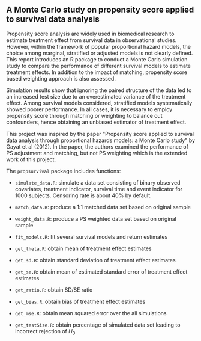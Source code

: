## A Monte Carlo study on propensity score applied to survival data analysis

  Propensity score analysis are widely used in biomedical research to estimate treatment effect from survival data in observational studies. However, within the framework of popular proportional hazard models, the choice among marginal, stratified or adjusted models is not clearly defined. This report introduces an R package to conduct a Monte Carlo simulation study to compare the performance of different survival models to estimate treatment effects. In addition to the impact of matching, propensity score based weighting approach is also assessed. 
  
  Simulation results show that ignoring the paired structure of the data led to an increased test size due to an overestimated variance of the treatment effect. Among survival models considered, stratified models systematically showed poorer performance. In all cases, it is necessary to employ propensity score through matching or weighting to balance out confounders, hence obtaining an unbiased estimator of treatment effect.

  This project was inspired by the paper "Propensity score applied to survival data analysis through proportional hazards models: a Monte Carlo study" by  Gayat et al (2012). In the paper, the authors examined the performance of PS adjustment and matching, but not PS weighting which is the extended work of this project. 
  
The `propsurvival` package includes functions:

* `simulate_data.R`: simulate a data set consisting of binary observed covariates, treatment indicator, survival time and event indicator for 1000 subjects. Censoring rate is about 40% by default. 

* `match_data.R`: produce a 1:1 matched data set based on original sample

* `weight_data.R`: produce a PS weighted data set based on original sample

* `fit_models.R`: fit several survival models and return estimates

* `get_theta.R`: obtain mean of treatment effect estimates

* `get_sd.R`: obtain standard deviation of treatment effect estimates

* `get_se.R`: obtain mean of estimated standard error of treatment effect estimates 

* `get_ratio.R`: obtain SD/SE ratio

* `get_bias.R`: obtain bias of treatment effect estimates

* `get_mse.R`: obtain mean squared error over the all simulations

* `get_testSize.R`: obtain percentage of simulated data set leading to incorrect rejection of $H_0$
